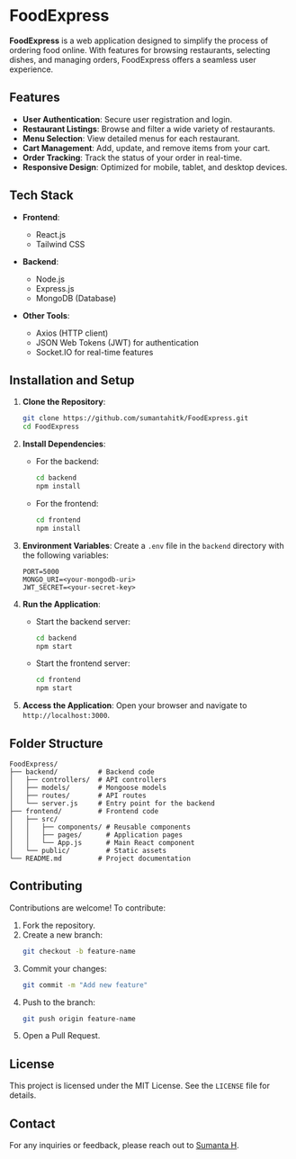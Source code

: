 # FoodExpress

**FoodExpress** is a web application designed to simplify the process of ordering food online. With features for browsing restaurants, selecting dishes, and managing orders, FoodExpress offers a seamless user experience.

## Features

- **User Authentication**: Secure user registration and login.
- **Restaurant Listings**: Browse and filter a wide variety of restaurants.
- **Menu Selection**: View detailed menus for each restaurant.
- **Cart Management**: Add, update, and remove items from your cart.
- **Order Tracking**: Track the status of your order in real-time.
- **Responsive Design**: Optimized for mobile, tablet, and desktop devices.

## Tech Stack

- **Frontend**:
  - React.js
  - Tailwind CSS

- **Backend**:
  - Node.js
  - Express.js
  - MongoDB (Database)

- **Other Tools**:
  - Axios (HTTP client)
  - JSON Web Tokens (JWT) for authentication
  - Socket.IO for real-time features

## Installation and Setup

1. **Clone the Repository**:
   ```bash
   git clone https://github.com/sumantahitk/FoodExpress.git
   cd FoodExpress
   ```

2. **Install Dependencies**:
   - For the backend:
     ```bash
     cd backend
     npm install
     ```
   - For the frontend:
     ```bash
     cd frontend
     npm install
     ```

3. **Environment Variables**:
   Create a `.env` file in the `backend` directory with the following variables:
   ```env
   PORT=5000
   MONGO_URI=<your-mongodb-uri>
   JWT_SECRET=<your-secret-key>
   ```

4. **Run the Application**:
   - Start the backend server:
     ```bash
     cd backend
     npm start
     ```
   - Start the frontend server:
     ```bash
     cd frontend
     npm start
     ```

5. **Access the Application**:
   Open your browser and navigate to `http://localhost:3000`.

## Folder Structure

```
FoodExpress/
├── backend/          # Backend code
│   ├── controllers/  # API controllers
│   ├── models/       # Mongoose models
│   ├── routes/       # API routes
│   └── server.js     # Entry point for the backend
├── frontend/         # Frontend code
│   ├── src/
│   │   ├── components/ # Reusable components
│   │   ├── pages/      # Application pages
│   │   └── App.js      # Main React component
│   └── public/         # Static assets
└── README.md         # Project documentation
```

## Contributing

Contributions are welcome! To contribute:

1. Fork the repository.
2. Create a new branch:
   ```bash
   git checkout -b feature-name
   ```
3. Commit your changes:
   ```bash
   git commit -m "Add new feature"
   ```
4. Push to the branch:
   ```bash
   git push origin feature-name
   ```
5. Open a Pull Request.

## License

This project is licensed under the MIT License. See the `LICENSE` file for details.

## Contact

For any inquiries or feedback, please reach out to [Sumanta H](https://github.com/sumantahitk).
